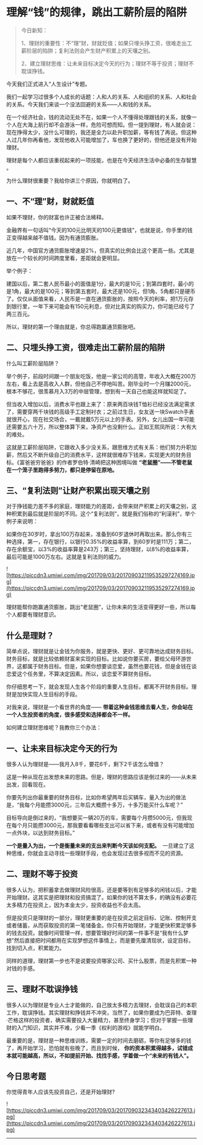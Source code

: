 # 理解“钱”的规律，跳出工薪阶层的陷阱

> 今日新知：
> 
> 1、理财的重要性：不“理”财，财就贬值；如果只埋头挣工资，很难走出工薪阶层的陷阱；复利法则会产生财产积累上的天壤之别。
> 
> 2、建立理财思维：让未来目标决定今天的行为；理财不等于投资；理财不耽误挣钱。

今天我们正式进入“人生设计”专题。

我们一起学习过很多个人成长的话题：人和人的关系、人和组织的关系、人和社会的关系。今天我们来谈一个没法回避的关系——人和钱的关系。

在一个经济社会，钱的流动无处不在，如果一个人不懂得处理跟钱的关系，就像一个人在大海上航行却不会游泳一样，危险可想而知。但一提到理财，有人就会说：现在挣得太少，没什么可理的，我还是全力以赴升职加薪，等有钱了再说。但这种人过几年你再看他，发现他收入可能增加了，车也换了更好的，但他还是没有开始理财。

理财是每个人都应该重视起来的一项技能，也是在今天经济生活中必备的生存智慧 。

为什么理财很重要？我给你讲三个原因，你就明白了。

## 一、不“理”财，财就贬值

如果不理财，你的财富也许正被合法稀释。

金融界有一句话叫“今天的100元比明天的100元更值钱”，也就是说，你手里的钱正变得越来越不值钱。因为有通货膨胀。

近几年，中国官方通货膨胀增速是2%，但真实的比例会比这个更高一些。尤其是放在一个较长的时间跨度里看，差距就会更明显。

举个例子：

建国以后，第二套人民币最小的面值是1分，最大的是10元；到第四套时，最小的是1角，最大的是100元；等到第五套时，最大还是100元，但1角、5角都只是硬币了。仅仅从面值来看，人民币是一直在通货膨胀的，按照今天的利率，把1万元存到银行里，一年下来可能会有150元利息，但对比真实的购买力，你可能已经亏了两三百元。

所以，理财的第一个理由就是，你总得跑赢通货膨胀吧。

## 二、只埋头挣工资，很难走出工薪阶层的陷阱

什么叫工薪阶层陷阱？

举个例子，前段时间跟一个朋友吃饭，他是一家公司的高管，年收入大概在200万左右，看上去是高收入人群，但他自己不停地叫苦。刚毕业时一个月赚2000元，根本不够花，很羡慕月入3万的中层管理，想到有一天自己也能这样就知足了。

但当收入增加以后，消费水平也跟上来了：原来两百块钱T恤衫已经没法满足需求了，需要穿两千块钱的高级手工定制衬衣；之前过生日，女友送一块Swatch手表就很开心，现在社交场合，一戴就戴5万元以上的手表。另外，女儿出国一年可能还需要五六十万，所以整体算下来，净资产也没剩什么。正如王熙凤所说：大有大的难处。

这就是工薪阶层陷阱，它跟收入多少没关系，跟思维方式有关系：他们努力升职加薪，然后又不断升级自己的消费水平，这样就很难存下钱来，实现更大的财务目标。《富爸爸穷爸爸》的作者罗伯特·清崎把这种困境叫做 **“老鼠圈”——不管老鼠在一个笼子里跑得多努力，都只是停留在原地。**

## 三、“复利法则”让财产积累出现天壤之别

对于挣钱能力差不多的家庭，理财能力的差距，会带来财产积累上的天壤之别，这种积累到最后就是阶层的不同。这个“复利法则”，就是我们俗称的“利滚利”，举个例子来说明：

如果你在30岁时，拿出100万存起来，准备到60岁退休时再取出来。那么你有三种选择，第一，存在银行，以银行0.35%的收益率算，到60岁时是111万；第二，存在余额宝，以3%的收益率算是243万；第三，坚持理财，以8%的收益率算，最后可能是1000万左右。这就是复利法则的威力。

![https://piccdn3.umiwi.com/img/201709/03/201709032119535297274169.jpg](https://piccdn3.umiwi.com/img/201709/03/201709032119535297274169.jpg)

理财能帮你跑赢通货膨胀，跳出“老鼠圈”，让你未来的生活变得更好一些，所以每个人都要有理财意识。

## 什么是理财？

简单点说，理财就是让金钱为你服务，就是更快、更好、更可靠地达成财务目标。财务目标，就是比较依赖财富来实现的目标。比如说你要买房，要给父母环游世界，这都属于财务目标。但是，如果你想要谈恋爱，虽然也要花钱，但是金钱在谈恋爱这个任务里，不算决定因素。所以，谈恋爱不算财务目标。

你仔细思考一下，就会发现人生各个阶段的重要人生目标，都离不开财务目标。理财是加快实现人生目标的手段。

对我来说，理财是一个看世界的角度—— **带着这种金钱思维去看人生，你会站在一个人生投资者的角度，很多感受和选择都会不一样。**

如何建立理财思维呢？我教你三个办法：

## 一、让未来目标决定今天的行为

很多人认为理财是——我月入8千，要花6千，剩下2千该怎么增值？

这是一种从现在出发想未来的思路。但是，理财的思路应该是倒过来的——从未来出发，回看现在。

你要先列出你最重要的财务目标，比如你希望两年后买辆车，量入为出的做法是，“我每个月能攒3000元，三年后大概攒十多万，十多万能买什么车呢？”

目标导向是倒过来的，“我想要买一辆20万的车，需要每个月攒5000元，但我现在每个月只能攒3000元，那我要看看哪些支出可以省下来，或者有没有可能增加一点外块，以达到财务目标。”

 **一个是量入为出，一个是衡量未来的支出来判断今天该如何支配。**  一旦建立了这种思维，你就会主动寻找一些理财手段，也会发现过去很多视而不见的资源。

## 二、理财不等于投资

很多人认为，把积蓄拿去做理财风险很高，还是要等到有足够多的闲钱以后，才能开始理财。这其实是把理财和投资搞混了。如果你的钱不算太多，的确没有必要花太多精力在投资上，因为本金太少，投资收益也不会太高。

但是投资只是理财的一部分，理财更重要的是在投资之前定目标、记账、控制开支或者储蓄，从而获取投资的第一笔储备金。你只有开始理财，才能更快积累足够多的钱去投资。就像时间管理一样，想要管理好时间的第一件事不是“我有什么梦想”然后直接把时间都用在实现梦想这件事情上，而是要先厘清现状，设定目标，找到切入点，积累能力。

同样的道理，理财第一步也不是说要投资哪家公司、买什么股票，而是先积累一种对钱的手感。    

## 三、理财不耽误挣钱

很多人以为理财是专业人士才能做的，自己放太多精力去理财，会耽误自己的本职工作，耽误挣钱。其实理财和挣钱并不冲突，当然了，如果你要成为巴菲特、查理·芒格这样的投资者，确实需要投入大量精力，甚至终身学习；但对于掌握一些理财的入门知识，其实并不难，少看一季《权利的游戏》就能学明白。

最重要的是，理财是一种思维训练，需要一定的时间去磨砺，等你有足够多的钱了，再开始学习，恐怕就有些晚了，而且到时候， **你的资本积累得越多，试错成本就可能越高，所以，不如提前开始、找找手感，学着做一个“未来的有钱人”。**

## 今日思考题

你觉得青年人应该先投资自己，还是开始理财?

![https://piccdn3.umiwi.com/img/201709/03/201709032343403426227613.jpg](https://piccdn3.umiwi.com/img/201709/03/201709032343403426227613.jpg)

---
